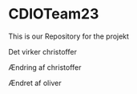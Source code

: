 # CDIOTeam23
This is our Repository for the projekt

Det virker christoffer

Ændring af christoffer

Ændret af oliver

